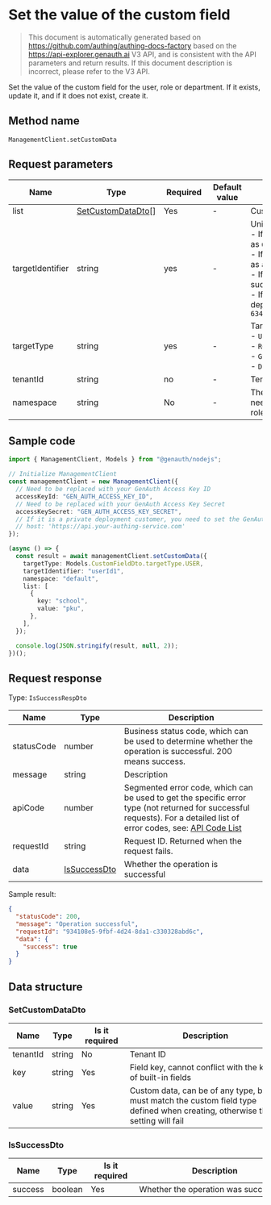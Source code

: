 # Set the value of the custom field

<!--
Warning ⚠️:
Do not modify this document directly,
https://github.com/Authing/authing-docs-factory
Use this project to generate
-->

<LastUpdated />

> This document is automatically generated based on https://github.com/authing/authing-docs-factory based on the https://api-explorer.genauth.ai V3 API, and is consistent with the API parameters and return results. If this document description is incorrect, please refer to the V3 API.

Set the value of the custom field for the user, role or department. If it exists, update it, and if it does not exist, create it.

## Method name

`ManagementClient.setCustomData`

## Request parameters

| Name             | Type                                               | <div style="width:80px">Required</div> | <div style="width:60px">Default value</div> | <div style="width:300px">Description</div>                                                                                                                                                                                                                                                                                                         | <div style="width:200px">Sample value</div> |
| ---------------- | -------------------------------------------------- | -------------------------------------- | ------------------------------------------- | -------------------------------------------------------------------------------------------------------------------------------------------------------------------------------------------------------------------------------------------------------------------------------------------------------------------------------------------------- | ------------------------------------------- |
| list             | <a href="#SetCustomDataDto">SetCustomDataDto[]</a> | Yes                                    | -                                           | Custom data list Array length limit: 50.                                                                                                                                                                                                                                                                                                           |                                             |
| targetIdentifier | string                                             | yes                                    | -                                           | Unique identifier of the target object:<br>- If it is a user, it is the user's ID, such as `6343b98b7cfxxx9366e9b7c`<br>- If it is a role, it is the role's code, such as `admin`<br>- If it is a group, it is the group's code, such as `developer`<br>- If it is a department, it is the department's ID, such as `6343bafc019xxxx889206c4c`<br> | `userId1`                                   |
| targetType       | string                                             | yes                                    | -                                           | Target object type:<br>- `USER`: user<br>- `ROLE`: role<br>- `GROUP`: group<br>- `DEPARTMENT`: department<br>                                                                                                                                                                                                                                      | `USER`                                      |
| tenantId         | string                                             | no                                     | -                                           | Tenant ID                                                                                                                                                                                                                                                                                                                                          | `642c1df417c2d8a80d744c1d`                  |
| namespace        | string                                             | No                                     | -                                           | The code of the permission group. It needs to be filled in when target_type is role, otherwise it can be ignored                                                                                                                                                                                                                                   | `default`                                   |

## Sample code

```ts
import { ManagementClient, Models } from "@genauth/nodejs";

// Initialize ManagementClient
const managementClient = new ManagementClient({
  // Need to be replaced with your GenAuth Access Key ID
  accessKeyId: "GEN_AUTH_ACCESS_KEY_ID",
  // Need to be replaced with your GenAuth Access Key Secret
  accessKeySecret: "GEN_AUTH_ACCESS_KEY_SECRET",
  // If it is a private deployment customer, you need to set the GenAuth service domain name
  // host: 'https://api.your-authing-service.com'
});

(async () => {
  const result = await managementClient.setCustomData({
    targetType: Models.CustomFieldDto.targetType.USER,
    targetIdentifier: "userId1",
    namespace: "default",
    list: [
      {
        key: "school",
        value: "pku",
      },
    ],
  });

  console.log(JSON.stringify(result, null, 2));
})();
```

## Request response

Type: `IsSuccessRespDto`

| Name       | Type                                     | Description                                                                                                                                                                                                                                                                                                                                    |
| ---------- | ---------------------------------------- | ---------------------------------------------------------------------------------------------------------------------------------------------------------------------------------------------------------------------------------------------------------------------------------------------------------------------------------------------- |
| statusCode | number                                   | Business status code, which can be used to determine whether the operation is successful. 200 means success.                                                                                                                                                                                                                                   |
| message    | string                                   | Description                                                                                                                                                                                                                                                                                                                                    |
| apiCode    | number                                   | Segmented error code, which can be used to get the specific error type (not returned for successful requests). For a detailed list of error codes, see: [API Code List](https://api-explorer.genauth.ai/?tag=group/%E5%BC%80%E5%8F%91%E5%87%86%E5%A4%87#tag/%E5%BC%80%E5%8F%91%E5%87%86%E5%A4%87/%E9%94%99%E8%AF%AF%E5%A4%84%E7%90%86/apiCode) |
| requestId  | string                                   | Request ID. Returned when the request fails.                                                                                                                                                                                                                                                                                                   |
| data       | <a href="#IsSuccessDto">IsSuccessDto</a> | Whether the operation is successful                                                                                                                                                                                                                                                                                                            |

Sample result:

```json
{
  "statusCode": 200,
  "message": "Operation successful",
  "requestId": "934108e5-9fbf-4d24-8da1-c330328abd6c",
  "data": {
    "success": true
  }
}
```

## Data structure

### <a id="SetCustomDataDto"></a> SetCustomDataDto

| Name     | Type   | <div style="width:80px">Is it required</div> | <div style="width:300px">Description</div>                                                                                   | <div style="width:200px">Sample value</div> |
| -------- | ------ | -------------------------------------------- | ---------------------------------------------------------------------------------------------------------------------------- | ------------------------------------------- |
| tenantId | string | No                                           | Tenant ID                                                                                                                    | `642c1df417c2d8a80d744c1d`                  |
| key      | string | Yes                                          | Field key, cannot conflict with the key of built-in fields                                                                   | `school`                                    |
| value    | string | Yes                                          | Custom data, can be of any type, but must match the custom field type defined when creating, otherwise the setting will fail | `pku`                                       |

### <a id="IsSuccessDto"></a> IsSuccessDto

| Name    | Type    | <div style="width:80px">Is it required</div> | <div style="width:300px">Description</div> | <div style="width:200px">Sample value</div> |
| ------- | ------- | -------------------------------------------- | ------------------------------------------ | ------------------------------------------- |
| success | boolean | Yes                                          | Whether the operation was successful       | `true`                                      |
